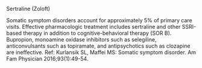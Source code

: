 Sertraline (Zoloft)

Somatic symptom disorders account for approximately 5% of primary care visits. Effective pharmacologic
treatment includes sertraline and other SSRI-based therapy in addition to cognitive-behavioral therapy
(SOR B). Bupropion, monoamine oxidase inhibitors such as selegiline, anticonvulsants such as topiramate,
and antipsychotics such as clozapine are ineffective.
Ref: Kurlansik SL, Maffei MS: Somatic symptom disorder. Am Fam Physician 2016;93(1):49-54.